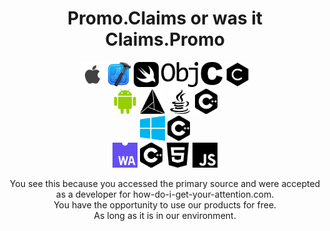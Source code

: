 <h1 align="center"><strong>Promo.Claims or was it Claims.Promo</strong></h1>
<p align="center">
     <img height="40" src="apple.png">
   <img height="40" src="Xcode.png">
        <img height="40" src="swift.png">
  <img height="40" src="ObjC.png">
  <img height="40" src="c.png">
      <br/>
  <img height="40" src="android.png">
     <img height="40" src="cmake.png">
    <img height="40" src="java.png">
    <img height="40" src="cplusplus.png">
    <br/>
  <img height="40" src="microsoft.png">
  <img height="40" src="cplusplus.png">
  <br/>
  <img height="40" src="webassembly.png">
    <img height="40" src="cplusplus.png">
  <img height="40" src="html5.png">
  <img height="40" src="javascript.png">
</p>
<p align="center">You see this because you accessed the primary source and were accepted as a developer for how-do-i-get-your-attention.com.<br/>
You have the opportunity to use our products for free.<br/>
As long as it is in our environment.
</p>

